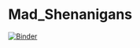 # Mad_Shenanigans

[![Binder](https://mybinder.org/badge_logo.svg)](https://mybinder.org/v2/gh/Half-Guinea-Press/Mad_Shenanigans/main)

